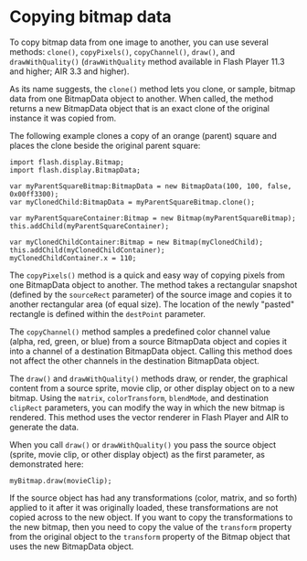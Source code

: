 # Copying bitmap data

To copy bitmap data from one image to another, you can use several methods:
`clone()`, `copyPixels()`, `copyChannel()`, `draw()`, and `drawWithQuality()`
(`drawWithQuality` method available in Flash Player 11.3 and higher; AIR 3.3 and
higher).

As its name suggests, the `clone()` method lets you clone, or sample, bitmap
data from one BitmapData object to another. When called, the method returns a
new BitmapData object that is an exact clone of the original instance it was
copied from.

The following example clones a copy of an orange (parent) square and places the
clone beside the original parent square:

    import flash.display.Bitmap;
    import flash.display.BitmapData;

    var myParentSquareBitmap:BitmapData = new BitmapData(100, 100, false, 0x00ff3300);
    var myClonedChild:BitmapData = myParentSquareBitmap.clone();

    var myParentSquareContainer:Bitmap = new Bitmap(myParentSquareBitmap);
    this.addChild(myParentSquareContainer);

    var myClonedChildContainer:Bitmap = new Bitmap(myClonedChild);
    this.addChild(myClonedChildContainer);
    myClonedChildContainer.x = 110;

The `copyPixels()` method is a quick and easy way of copying pixels from one
BitmapData object to another. The method takes a rectangular snapshot (defined
by the `sourceRect` parameter) of the source image and copies it to another
rectangular area (of equal size). The location of the newly "pasted" rectangle
is defined within the `destPoint` parameter.

The `copyChannel()` method samples a predefined color channel value (alpha, red,
green, or blue) from a source BitmapData object and copies it into a channel of
a destination BitmapData object. Calling this method does not affect the other
channels in the destination BitmapData object.

The `draw()` and `drawWithQuality()` methods draw, or render, the graphical
content from a source sprite, movie clip, or other display object on to a new
bitmap. Using the `matrix`, `colorTransform`, `blendMode`, and destination
`clipRect` parameters, you can modify the way in which the new bitmap is
rendered. This method uses the vector renderer in Flash Player and AIR to
generate the data.

When you call `draw()` or `drawWithQuality()` you pass the source object
(sprite, movie clip, or other display object) as the first parameter, as
demonstrated here:

    myBitmap.draw(movieClip);

If the source object has had any transformations (color, matrix, and so forth)
applied to it after it was originally loaded, these transformations are not
copied across to the new object. If you want to copy the transformations to the
new bitmap, then you need to copy the value of the `transform` property from the
original object to the `transform` property of the Bitmap object that uses the
new BitmapData object.
